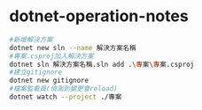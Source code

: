 # dotnet-operation-notes
```Bash
#新增解決方案
dotnet new sln --name 解決方案名稱
#專案.csproj加入解決方案
dotnet sln 解決方案名稱.sln add .\專案\專案.csproj
#建立gitignore
dotnet new gitignore
#檔案監看員(偵測到變更會reload)
dotnet watch --project ./專案
```

